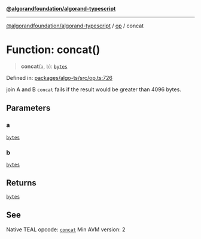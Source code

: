 [**@algorandfoundation/algorand-typescript**](../../../README.md)

***

[@algorandfoundation/algorand-typescript](../../../README.md) / [op](../README.md) / concat

# Function: concat()

> **concat**(`a`, `b`): [`bytes`](../../../type-aliases/bytes.md)

Defined in: [packages/algo-ts/src/op.ts:726](https://github.com/algorandfoundation/puya-ts/blob/main/packages/algo-ts/src/op.ts#L726)

join A and B
`concat` fails if the result would be greater than 4096 bytes.

## Parameters

### a

[`bytes`](../../../type-aliases/bytes.md)

### b

[`bytes`](../../../type-aliases/bytes.md)

## Returns

[`bytes`](../../../type-aliases/bytes.md)

## See

Native TEAL opcode: [`concat`](https://developer.algorand.org/docs/get-details/dapps/avm/teal/opcodes/v10/#concat)
Min AVM version: 2
